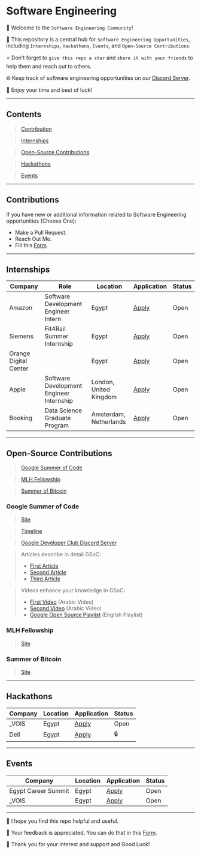 # Software Engineering

👋 Welcome to the `Software Engineering Community`!

🚀 This repository is a central hub for `Software Engineering Opportunities`, including `Internships`, `Hackathons`, `Events`, and `Open-Source Contributions`. 

⭐ Don't forget to `give this repo a star` and `share it with your friends` to help them and reach out to others.

🌐 Keep track of software engineering opportunities on our [Discord Server](https://discord.gg/rSBweVR2Uc). 

🎉 Enjoy your time and best of luck!


---
## Contents
> [Contribution](#contributions)

> [Internships](#internships)

> [Open-Source Contributions](#open-source-contributions)

> [Hackathons](#hackathons)

> [Events](#events)


---
## Contributions
 If you have new or additional information related to Software Engineering opportunities (Choose One):
- Make a Pull Request.
- Reach Out Me.
- Fill this [Form](https://forms.gle/n5LJFWaJtKpeHQFD8).

---
## Internships
| Company | Role | Location | Application | Status      |
| ------- | ---- | -------- | ------------| ----------- |
| Amazon | Software Development Engineer Intern | Egypt | [Apply](https://www.amazon.jobs/en/jobs/2512608/2024-software-dev-engineer-intern) | Open |
| Siemens | Fit4Rail Summer Internship | Egypt | [Apply](https://jobs.siemens.com/careers/job/563156118137982?hl=en&sourceType=PREMIUM_POST_SITE&domain=siemens.com) | Open |
| Orange Digital Center | | Egypt | [Apply](https://docs.google.com/forms/d/e/1FAIpQLScCPkMSvfgKMCBJCfZXFMU48Rt08RoFBkoBuuN87zkotM96sA/formResponse) | Open |
| Apple | Software Development Engineer Internship | London, United Kingdom | [Apply](https://jobs.apple.com/en-us/details/200538893/apple-pay-software-development-engineer-internship) | Open |
| Booking | Data Science Graduate Program | Amsterdam, Netherlands | [Apply](https://jobs.booking.com/careers/job?domain=booking.com&pid=562949959919203&query=junior%20software%20engineer%20II%20graduate&domain=booking.com&sort_by=relevance&job_index=1) | Open |


---
## Open-Source Contributions
> [Google Summer of Code](#gsoc)

> [MLH Fellowship](#mlh-fellowship)

> [Summer of Bitcoin](#summer-of-bitcoin)

### Google Summer of Code
> [Site](https://summerofcode.withgoogle.com/)

> [Timeline](https://developers.google.com/open-source/gsoc/timeline)

> [Google Developer Club Discord Server](http://discord.gg/google-dev-community)

> Articles describe in detail GSoC:
>- [First Article](https://xuser5000.hashnode.dev/why-google-summer-of-code-is-a-golden-opportunity#heading-very-important)
>- [Second Article](https://docs.google.com/presentation/d/1tZj7K2IS_hhItJQdUZaaer8JAOiYDdcy39J_OmYl7mU/edit#slide=id.g2b05e8be640_0_635)
>- [Third Article](https://docs.google.com/presentation/d/1tZj7K2IS_hhItJQdUZaaer8JAOiYDdcy39J_OmYl7mU/edit?usp=sharing)

> Videos enhance your knowledge in GSoC:
>- [First Video](https://youtu.be/zsXe-T-bV5U?si=qK1vImdINWXTr4qC) (Arabic Video)
>- [Second Video](https://youtu.be/WKFAwImEo1c?si=V9lBEXojaiz65HnG) (Arabic Video)
>- [Google Open Source Playlist](https://www.youtube.com/playlist?list=PLxNYxgaZ8Rsd2o1eD02_TGkE5Iu-jXi1K) (English Playlist)

### MLH Fellowship
> [Site](https://fellowship.mlh.io/)

### Summer of Bitcoin
> [Site](https://www.summerofbitcoin.org/)


---
## Hackathons
| Company | Location | Application | Status |
| ------- | -------- | ------------| ------ |
| _VOIS | Egypt | [Apply](https://hackathon.tvois.vodafone.com/) | Open |
| Dell | Egypt | [Apply](https://www.dell.com/en-eg/dt/microsites/hacktrick.htm?fbclid=IwAR3EMf_NzUWjTB7UYsSltR-c81TPztrGb8BNQKyv2lwLVcStc4ISI2xUH0s#collapse&tab0=1&#last) | 🔒 |


---
## Events
| Company | Location | Application | Status |
| ------- | -------- | ------------| ------ |
| Egypt Career Summit | Egypt | [Apply](https://web.facebook.com/events/358783140062435/?acontext=%7B"event_action_history"%3A[]%7D) | Open |
| _VOIS | Egypt | [Apply](https://www.linkedin.com/posts/sandra-william-8b147a68_fill-vois-customer-care-virtual-career-activity-7165624285430988801-oBTk?utm_source=share&utm_medium=member_desktop) | Open |

---
🙏 I hope you find this repo helpful and useful.

📄 Your feedback is appreciated, You can do that in this [Form](https://forms.gle/BpCSdEoUTnncZjZUA).  

🤍 Thank you for your interest and support and Good Luck!
